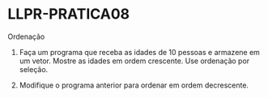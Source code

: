 # LLPR-PRATICA08
Ordenação

1. Faça um programa que receba as idades de 10 pessoas e armazene em um vetor. Mostre as idades em ordem crescente. Use ordenação por seleção.

2. Modifique o programa anterior para ordenar em ordem decrescente.
